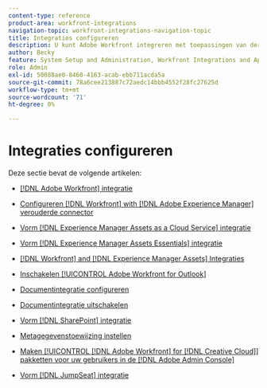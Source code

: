 ```yaml
---
content-type: reference
product-area: workfront-integrations
navigation-topic: workfront-integrations-navigation-topic
title: Integraties configureren
description: U kunt Adobe Workfront integreren met toepassingen van derden. Integraties kunnen het nut van Workfront uitbreiden en het aanpassen aan de behoeften van uw organisatie.
author: Becky
feature: System Setup and Administration, Workfront Integrations and Apps
role: Admin
exl-id: 50088ae0-8460-4163-acab-ebb711acda5a
source-git-commit: 78a6cee213887c72aedc14bbb4552f28fc27625d
workflow-type: tm+mt
source-wordcount: '71'
ht-degree: 0%

---
```


# Integraties configureren

Deze sectie bevat de volgende artikelen:

* [[!DNL Adobe Workfront] integratie](../../administration-and-setup/configure-integrations/workfront-integrations-1.md)
* [Configureren [!DNL Workfront] with [!DNL Adobe Experience Manager] verouderde connector](../../administration-and-setup/configure-integrations/configure-workfront-aem.md)
* [Vorm [!DNL Experience Manager Assets as a Cloud Service] integratie](../../administration-and-setup/configure-integrations/configure-aacs-integration.md)
* [Vorm [!DNL Experience Manager Assets Essentials] integratie](../../documents/adobe-workfront-for-experience-manager-assets-essentials/setup-asset-essentials.md)
* [[!DNL Workfront] and [!DNL Experience Manager Assets] Integraties](../../documents/workfront-and-experience-manager-integrations/wf-experience-manager-integrations.md)
* [Inschakelen [!UICONTROL Adobe Workfront for Outlook]](../../administration-and-setup/configure-integrations/enable-workfront-for-outlook.md)
* [Documentintegratie configureren](../../administration-and-setup/configure-integrations/configure-document-integrations.md)
* [Documentintegratie uitschakelen](../../administration-and-setup/configure-integrations/disable-document-integrations.md)
* [Vorm [!DNL SharePoint] integratie](../../administration-and-setup/configure-integrations/configure-sharepoint-integration.md)
* [Metagegevenstoewijzing instellen](../../administration-and-setup/configure-integrations/set-up-metadata-mapping.md)
* [Maken [!UICONTROL [!DNL Adobe Workfront] for [!DNL Creative Cloud]] pakketten voor uw gebruikers in de [!DNL Adobe Admin Console]](/help/quicksilver/administration-and-setup/configure-integrations/create-plugin-only-packages.md)

  <!--
  <li data-mc-conditions="QuicksilverOrClassic.Draft mode"><a href="../../administration-and-setup/configure-integrations/create-oauth-application.md" class="MCXref xref" xrefformat="{para}">Create OAuth2 applications for Workfront integrations</a> </li>
  -->

  <!--
  <li data-mc-conditions="QuicksilverOrClassic.Draft mode"><a href="../../administration-and-setup/configure-integrations/manage-custom-oauth2-apps.md" class="MCXref xref" xrefformat="{para}">View and manage custom OAuth2 applications</a> </li>
  -->

* [Vorm [!DNL JumpSeat] integratie](/help/quicksilver/administration-and-setup/configure-integrations/configure-jumpseat.md)
